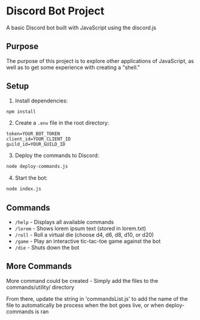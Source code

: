 # Discord Bot Project

A basic Discord bot built with JavaScript using the discord.js 
## Purpose

The purpose of this project is to explore other applications of JavaScript, as well as to get some experience with creating a "shell."

## Setup

1. Install dependencies:
```bash
npm install 
```

2. Create a `.env` file in the root directory:
```
token=YOUR_BOT_TOKEN
client_id=YOUR_CLIENT_ID
guild_id=YOUR_GUILD_ID
```

3. Deploy the commands to Discord:
```bash
node deploy-commands.js
```

4. Start the bot:
```bash
node index.js
```

## Commands

- `/help` - Displays all available commands
- `/lorem` - Shows lorem ipsum text (stored in lorem.txt)
- `/roll` - Roll a virtual die (choose d4, d6, d8, d10, or d20)
- `/game` - Play an interactive tic-tac-toe game against the bot
- `/die` - Shuts down the bot

## More Commands

More command could be created - Simply add the files to the commands/utility/ directory

From there, update the string in 'commandsList.js' to add the name of the file to automatically be process when the bot goes live, or when deploy-commands is ran